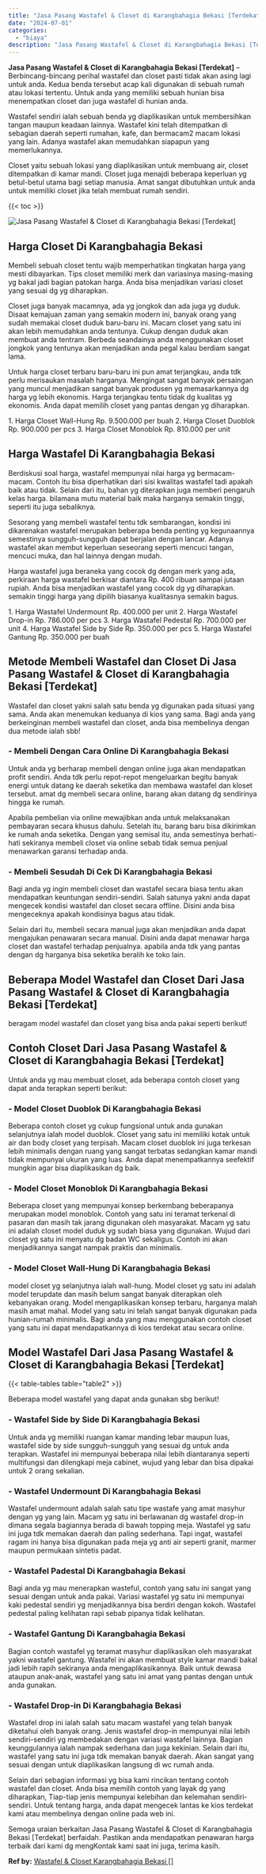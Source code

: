 ```yaml
---
title: "Jasa Pasang Wastafel & Closet di Karangbahagia Bekasi [Terdekat]"
date: "2024-07-01"
categories: 
  - "biaya"
description: "Jasa Pasang Wastafel & Closet di Karangbahagia Bekasi [Terdekat]. Semoga uraian berkaitan Jasa Pasang Wastafel & Closet di Karangbahagia Bekasi [Terdekat]..."
---
```


**Jasa Pasang Wastafel & Closet di Karangbahagia Bekasi \[Terdekat\]** – Berbincang-bincang perihal wastafel dan closet pasti tidak akan asing lagi untuk anda. Kedua benda tersebut acap kali digunakan di sebuah rumah atau lokasi tertentu. Untuk anda yang memiliki sebuah hunian bisa menempatkan closet dan juga wastafel di hunian anda.

Wastafel sendiri ialah sebuah benda yg diaplikasikan untuk membersihkan tangan maupun keadaan lainnya. Wastafel kini telah ditempatkan di sebagian daerah seperti rumahan, kafe, dan bermacam2 macam lokasi yang lain. Adanya wastafel akan memudahkan siapapun yang memerlukannya.

Closet yaitu sebuah lokasi yang diaplikasikan untuk membuang air, closet ditempatkan di kamar mandi. Closet juga menajdi beberapa keperluan yg betul-betul utama bagi setiap manusia. Amat sangat dibutuhkan untuk anda untuk memiliki closet jika telah membuat rumah sendiri.

{{< toc >}}

![Jasa Pasang Wastafel & Closet di Karangbahagia Bekasi [Terdekat]](/images/wastafel-closet-murah49.png)

## Harga Closet Di Karangbahagia Bekasi

Membeli sebuah closet tentu wajib memperhatikan tingkatan harga yang mesti dibayarkan. Tips closet memiliki merk dan variasinya masing-masing yg bakal jadi bagian patokan harga. Anda bisa menjadikan variasi closet yang sesuai dg yg diharapkan.

Closet juga banyak macamnya, ada yg jongkok dan ada juga yg duduk. Disaat kemajuan zaman yang semakin modern ini, banyak orang yang sudah memakai closet duduk baru-baru ini. Macam closet yang satu ini akan lebih memudahkan anda tentunya. Cukup dengan duduk akan membuat anda tentram. Berbeda seandainya anda menggunakan closet jongkok yang tentunya akan menjadikan anda pegal kalau berdiam sangat lama.

Untuk harga closet terbaru baru-baru ini pun amat terjangkau, anda tdk perlu merisaukan masalah harganya. Mengingat sangat banyak persaingan yang muncul menjadikan sangat banyak produsen yg memasarkannya dg harga yg lebih ekonomis. Harga terjangkau tentu tidak dg kualitas yg ekonomis. Anda dapat memilih closet yang pantas dengan yg diharapkan.

1\. Harga Closet Wall-Hung Rp. 9.500.000 per buah 2. Harga Closet Duoblok Rp. 900.000 per pcs 3. Harga Closet Monoblok Rp. 810.000 per unit

## Harga Wastafel Di Karangbahagia Bekasi

Berdiskusi soal harga, wastafel mempunyai nilai harga yg bermacam-macam. Contoh itu bisa diperhatikan dari sisi kwalitas wastafel tadi apakah baik atau tidak. Selain dari itu, bahan yg diterapkan juga memberi pengaruh kelas harga. bilamana mutu material baik maka harganya semakin tinggi, seperti itu juga sebaliknya.

Sesorang yang membeli wastafel tentu tdk sembarangan, kondisi ini dikarenakan wastafel merupakan beberapa benda penting yg kegunaannya semestinya sungguh-sungguh dapat berjalan dengan lancar. Adanya wastafel akan membut keperluan seseorang seperti mencuci tangan, mencuci muka, dan hal lainnya dengan mudah.

Harga wastafel juga beraneka yang cocok dg dengan merk yang ada, perkiraan harga wastafel berkisar diantara Rp. 400 ribuan sampai jutaan rupiah. Anda bisa menjadikan wastafel yang cocok dg yg diharapkan. semakin tinggi harga yang dipilih biasanya kualitasnya semakin bagus.

1\. Harga Wastafel Undermount Rp. 400.000 per unit 2. Harga Wastafel Drop-in Rp. 786.000 per pcs 3. Harga Wastafel Pedestal Rp. 700.000 per unit 4. Harga Wastafel Side by Side Rp. 350.000 per pcs 5. Harga Wastafel Gantung Rp. 350.000 per buah

## Metode Membeli Wastafel dan Closet Di Jasa Pasang Wastafel & Closet di Karangbahagia Bekasi \[Terdekat\]

Wastafel dan closet yakni salah satu benda yg digunakan pada situasi yang sama. Anda akan menemukan keduanya di kios yang sama. Bagi anda yang berkeinginan membeli wastafel dan closet, anda bisa membelinya dengan dua metode ialah sbb!

### \- Membeli Dengan Cara Online Di Karangbahagia Bekasi

Untuk anda yg berharap membeli dengan online juga akan mendapatkan profit sendiri. Anda tdk perlu repot-repot mengeluarkan begitu banyak energi untuk datang ke daerah seketika dan membawa wastafel dan kloset tersebut. amat dg membeli secara online, barang akan datang dg sendirinya hingga ke rumah.

Apabila pembelian via online mewajibkan anda untuk melaksanakan pembayaran secara khusus dahulu. Setelah itu, barang baru bisa dikirimkan ke rumah anda seketika. Dengan yang semisal itu, anda semestinya berhati-hati sekiranya membeli closet via online sebab tidak semua penjual menawarkan garansi terhadap anda.

### \- Membeli Sesudah Di Cek Di Karangbahagia Bekasi

Bagi anda yg ingin membeli closet dan wastafel secara biasa tentu akan mendapatkan keuntungan sendiri-sendiri. Salah satunya yakni anda dapat mengecek kondisi wastafel dan closet secara offline. Disini anda bisa mengeceknya apakah kondisinya bagus atau tidak.

Selain dari itu, membeli secara manual juga akan menjadikan anda dapat mengajukan penawaran secara manual. Disini anda dapat menawar harga closet dan wastafel terhadap penjualnya. apabila anda tdk yang pantas dengan dg harganya bisa seketika beralih ke toko lain.

## Beberapa Model Wastafel dan Closet Dari Jasa Pasang Wastafel & Closet di Karangbahagia Bekasi \[Terdekat\]

beragam model wastafel dan closet yang bisa anda pakai seperti berikut!

## Contoh Closet Dari Jasa Pasang Wastafel & Closet di Karangbahagia Bekasi \[Terdekat\]

Untuk anda yg mau membuat closet, ada beberapa contoh closet yang dapat anda terapkan seperti berikut:

### \- Model Closet Duoblok Di Karangbahagia Bekasi

Beberapa contoh closet yg cukup fungsional untuk anda gunakan selanjutnya ialah model duoblok. Closet yang satu ini memiliki kotak untuk air dan body closet yang terpisah. Macam closet duoblok ini juga terkesan lebih minimalis dengan ruang yang sangat terbatas sedangkan kamar mandi tidak mempunyai ukuran yang luas. Anda dapat menempatkannya seefektif mungkin agar bisa diaplikasikan dg baik.

### \- Model Closet Monoblok Di Karangbahagia Bekasi

Beberapa closet yang mempunyai konsep berkembang beberapanya merupakan model monoblok. Contoh yang satu ini teramat terkenal di pasaran dan masih tak jarang digunakan oleh masyarakat. Macam yg satu ini adalah closet model duduk yg sudah biasa yang digunakan. Wujud dari closet yg satu ini menyatu dg badan WC sekaligus. Contoh ini akan menjadikannya sangat nampak praktis dan minimalis.

### \- Model Closet Wall-Hung Di Karangbahagia Bekasi

model closet yg selanjutnya ialah wall-hung. Model closet yg satu ini adalah model terupdate dan masih belum sangat banyak diterapkan oleh kebanyakan orang. Model mengaplikasikan konsep terbaru, harganya malah masih amat mahal. Model yang satu ini telah sangat banyak digunakan pada hunian-rumah minimalis. Bagi anda yang mau menggunakan contoh closet yang satu ini dapat mendapatkannya di kios terdekat atau secara online.

## Model Wastafel Dari Jasa Pasang Wastafel & Closet di Karangbahagia Bekasi \[Terdekat\]

{{< table-tables table="table2" >}}

Beberapa model wastafel yang dapat anda gunakan sbg berikut!

### \- Wastafel Side by Side Di Karangbahagia Bekasi

Untuk anda yg memiliki ruangan kamar manding lebar maupun luas, wastafel side by side sungguh-sungguh yang sesuai dg untuk anda terapkan. Wastafel ini mempunyai beberapa nilai lebih diantaranya seperti multifungsi dan dilengkapi meja cabinet, wujud yang lebar dan bisa dipakai untuk 2 orang sekalian.

### \- Wastafel Undermount Di Karangbahagia Bekasi

Wastafel undermount adalah salah satu tipe wastafe yang amat masyhur dengan yg yang lain. Macam yg satu ini berlawanan dg wastafel drop-in dimana segala bagiannya berada di bawah topping meja. Wastafel yg satu ini juga tdk memakan daerah dan paling sederhana. Tapi ingat, wastafel ragam ini hanya bisa digunakan pada meja yg anti air seperti granit, marmer maupun permukaan sintetis padat.

### \- Wastafel Padestal Di Karangbahagia Bekasi

Bagi anda yg mau menerapkan wasteful, contoh yang satu ini sangat yang sesuai dengan untuk anda pakai. Variasi wastafel yg satu ini mempunyai kaki pedestal sendiri yg menjadikannya bisa berdiri dengan kokoh. Wastafel pedestal paling kelihatan rapi sebab pipanya tidak kelihatan.

### \- Wastafel Gantung Di Karangbahagia Bekasi

Bagian contoh wastafel yg teramat masyhur diaplikasikan oleh masyarakat yakni wastafel gantung. Wastafel ini akan membuat style kamar mandi bakal jadi lebih rapih sekiranya anda mengaplikasikannya. Baik untuk dewasa ataupun anak-anak, wastafel yang satu ini amat yang pantas dengan untuk anda gunakan.

### \- Wastafel Drop-in Di Karangbahagia Bekasi

Wastafel drop ini ialah salah satu macam wastafel yang telah banyak diketahui oleh banyak orang. Jenis wastafel drop-in mempunyai nilai lebih sendiri-sendiri yg membedakan dengan variasi wastafel lainnya. Bagian keunggulannya ialah nampak sederhana dan juga kekinian. Selain dari itu, wastafel yang satu ini juga tdk memakan banyak daerah. Akan sangat yang sesuai dengan untuk diaplikasikan langsung di wc rumah anda.

Selain dari sebagian informasi yg bisa kami rincikan tentang contoh wastafel dan closet. Anda bisa memilih contoh yang layak dg yang diharapkan, Tiap-tiap jenis mempunyai kelebihan dan kelemahan sendiri-sendiri. Untuk tentang harga, anda dapat mengecek lantas ke kios terdekat kami atau membelinya dengan online pada web ini.

Semoga uraian berkaitan Jasa Pasang Wastafel & Closet di Karangbahagia Bekasi \[Terdekat\] berfaidah. Pastikan anda mendapatkan penawaran harga terbaik dari kami dg mengKontak kami saat ini juga, terima kasih.

**Ref by:** [Wastafel & Closet Karangbahagia Bekasi []](https://id.wikipedia.org/wiki/Wastafel)
